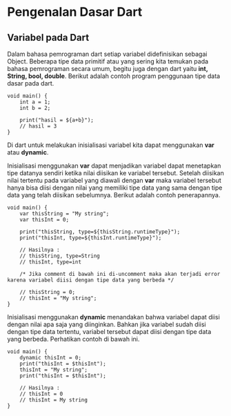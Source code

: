 # Pengenalan Dasar Dart
## Variabel pada Dart
Dalam bahasa pemrograman dart setiap variabel didefinisikan sebagai Object. Beberapa tipe data primitif atau yang sering kita temukan pada bahasa pemrograman secara umum, begitu juga dengan dart yaitu **int, String, bool, double**. Berikut adalah contoh program penggunaan tipe data dasar pada dart.

    void main() {
        int a = 1;
        int b = 2;

        print("hasil = ${a+b}");
        // hasil = 3
    }

Di dart untuk melakukan inisialisasi variabel kita dapat menggunakan **var** atau **dynamic**. 

Inisialisasi menggunakan **var** dapat menjadikan variabel dapat menetapkan tipe datanya sendiri ketika nilai diisikan ke variabel tersebut. Setelah diisikan nilai tertentu pada variabel yang diawali dengan **var** maka variabel tersebut hanya bisa diisi dengan nilai yang memiliki tipe data yang sama dengan tipe data yang telah diisikan sebelumnya. Berikut adalah contoh penerapannya.

    void main() {
        var thisString = "My string";
        var thisInt = 0;

        print("thisString, type=${thisString.runtimeType}");
        print("thisInt, type=${thisInt.runtimeType}");
        
        // Hasilnya :
        // thisString, type=String
        // thisInt, type=int

        /* Jika comment di bawah ini di-uncomment maka akan terjadi error karena variabel diisi dengan tipe data yang berbeda */

        // thisString = 0;
        // thisInt = "My string";
    }

Inisialisasi menggunakan **dynamic** menandakan bahwa variabel dapat diisi dengan nilai apa saja yang diinginkan. Bahkan jika variabel sudah diisi dengan tipe data tertentu, variabel tersebut dapat diisi dengan tipe data yang berbeda. Perhatikan contoh di bawah ini.

    void main() {
        dynamic thisInt = 0;
        print("thisInt = $thisInt");
        thisInt = "My string";
        print("thisInt = $thisInt");

        // Hasilnya :
        // thisInt = 0
        // thisInt = My string
    }